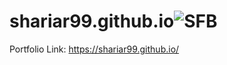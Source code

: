 # shariar99.github.io![SFB](https://user-images.githubusercontent.com/90522515/162907561-8de40a32-7ebd-4c8a-98e0-a8658537f8a9.JPG)

Portfolio Link: https://shariar99.github.io/
